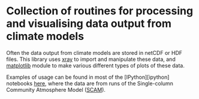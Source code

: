 # Collection of routines for processing and visualising data output from climate models

Often the data output from climate models are stored in netCDF or HDF files.  This library uses
[xray][xray] to import and manipulate these data, 
and [matplotlib][matplotlib] module to make various different types of plots of these data.

Examples of usage can be found in most of the [IPython][ipython] notebooks [here][scam_notebooks], where the data
are from runs of the Single-column Community Atmosphere Model ([SCAM][scam]).


[scam_notebooks]: http://nbviewer.ipython.org/github/qAp/SCAM_radiation_notebooks/tree/master/
[xray]: http://xray.readthedocs.org/en/stable/
[matplotlib]: http://matplotlib.org/
[scam]: http://www.cesm.ucar.edu/models/atm-cam/